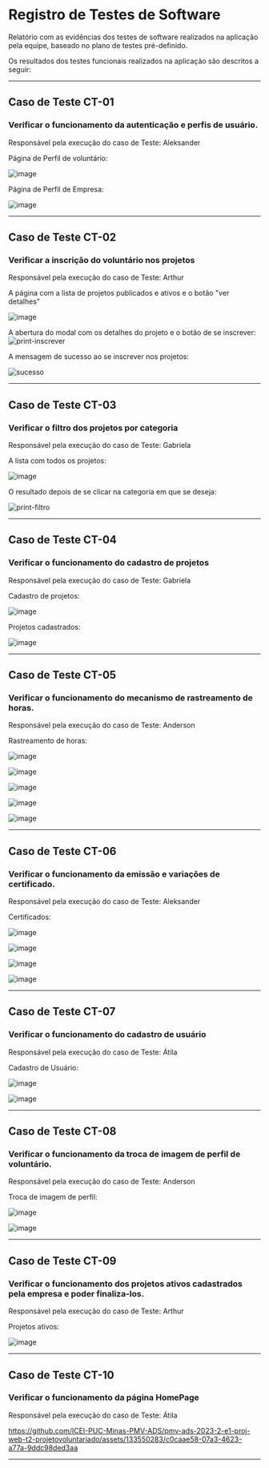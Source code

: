 # Registro de Testes de Software

Relatório com as evidências dos testes de software realizados na aplicação pela equipe, baseado no plano de testes pré-definido.

Os resultados dos testes funcionais realizados na aplicação são descritos a seguir:

----

## Caso de Teste CT-01
### Verificar o funcionamento da autenticação e perfis de usuário.

Responsável pela execução do caso de Teste: Aleksander

Página de Perfil de voluntário:

![image](https://github.com/ICEI-PUC-Minas-PMV-ADS/pmv-ads-2023-2-e1-proj-web-t2-projetovoluntariado/assets/137177277/91980fa8-1b0a-411d-b3f5-3fa48f576fe5)

Página de Perfil de Empresa:

![image](https://github.com/ICEI-PUC-Minas-PMV-ADS/pmv-ads-2023-2-e1-proj-web-t2-projetovoluntariado/assets/137177277/7a0232ee-91af-4162-9d07-b664a2ed6c51)

---- 

## Caso de Teste CT-02
### Verificar a inscrição do voluntário nos projetos

Responsável pela execução do caso de Teste: Arthur

A página com a lista de projetos publicados e ativos e o botão "ver detalhes"

![image](https://github.com/ICEI-PUC-Minas-PMV-ADS/pmv-ads-2023-2-e1-proj-web-t2-projetovoluntariado/assets/59897366/9926da2a-f6c3-47a9-ae46-f14bcb86da38)

A abertura do modal com os detalhes do projeto e o botão de se inscrever:
![print-inscrever](https://github.com/ICEI-PUC-Minas-PMV-ADS/pmv-ads-2023-2-e1-proj-web-t2-projetovoluntariado/assets/59897366/bceb0b98-562a-48fb-bca6-dfd8f66878c9)

A mensagem de sucesso ao se inscrever nos projetos:

![sucesso](https://github.com/ICEI-PUC-Minas-PMV-ADS/pmv-ads-2023-2-e1-proj-web-t2-projetovoluntariado/assets/59897366/8ef76f66-e03c-4c12-86ed-19b45f165ddb)


---- 

## Caso de Teste CT-03
### Verificar o filtro dos projetos por categoria

Responsável pela execução do caso de Teste: Gabriela 

A lista com todos os projetos:

![image](https://github.com/ICEI-PUC-Minas-PMV-ADS/pmv-ads-2023-2-e1-proj-web-t2-projetovoluntariado/assets/59897366/cbc7f95f-02ac-415e-87d1-6b44389fca98)

O resultado depois de se clicar na categoria em que se deseja:

![print-filtro](https://github.com/ICEI-PUC-Minas-PMV-ADS/pmv-ads-2023-2-e1-proj-web-t2-projetovoluntariado/assets/59897366/c9a6f6fb-9e14-435b-90fd-ef7eda29ecd1)


---- 

## Caso de Teste CT-04
### Verificar o funcionamento do cadastro de projetos

Responsável pela execução do caso de Teste: Gabriela
  
Cadastro de projetos:

![image](https://github.com/ICEI-PUC-Minas-PMV-ADS/pmv-ads-2023-2-e1-proj-web-t2-projetovoluntariado/assets/137177277/c728613e-62ae-4b4d-9be2-e733ceade7ef)

Projetos cadastrados:

![image](https://github.com/ICEI-PUC-Minas-PMV-ADS/pmv-ads-2023-2-e1-proj-web-t2-projetovoluntariado/assets/137177277/a09a7d90-4cd8-48c3-a58a-5556ee425b63)


---- 

## Caso de Teste CT-05
### Verificar o funcionamento do mecanismo de rastreamento de horas.

Responsável pela execução do caso de Teste: Anderson 
  
Rastreamento de horas:

![image](https://github.com/ICEI-PUC-Minas-PMV-ADS/pmv-ads-2023-2-e1-proj-web-t2-projetovoluntariado/assets/137177277/d1a7c739-3d11-4900-bf6f-0c4cd326967e)

![image](https://github.com/ICEI-PUC-Minas-PMV-ADS/pmv-ads-2023-2-e1-proj-web-t2-projetovoluntariado/assets/137177277/82b4b94d-c791-477d-be84-1fc7c14f3639)

![image](https://github.com/ICEI-PUC-Minas-PMV-ADS/pmv-ads-2023-2-e1-proj-web-t2-projetovoluntariado/assets/137177277/6580a59d-6741-4be7-b69b-52d344c01d47)

![image](https://github.com/ICEI-PUC-Minas-PMV-ADS/pmv-ads-2023-2-e1-proj-web-t2-projetovoluntariado/assets/137177277/e443fa3a-f265-4442-adf5-1c953d0c93f9)

![image](https://github.com/ICEI-PUC-Minas-PMV-ADS/pmv-ads-2023-2-e1-proj-web-t2-projetovoluntariado/assets/137177277/d74e0991-7c1f-46bb-9589-08bd4f60380c)

---- 

## Caso de Teste CT-06
### Verificar o funcionamento da emissão e variações de certificado.

Responsável pela execução do caso de Teste: Aleksander
  
Certificados:

![image](https://github.com/ICEI-PUC-Minas-PMV-ADS/pmv-ads-2023-2-e1-proj-web-t2-projetovoluntariado/assets/137177277/6d65fd1c-290e-4151-9507-163294ca3bab)

![image](https://github.com/ICEI-PUC-Minas-PMV-ADS/pmv-ads-2023-2-e1-proj-web-t2-projetovoluntariado/assets/137177277/be8954be-c8ee-4671-9db8-92ba8f3c5cb5)

![image](https://github.com/ICEI-PUC-Minas-PMV-ADS/pmv-ads-2023-2-e1-proj-web-t2-projetovoluntariado/assets/137177277/342ae8b6-983d-49e5-9ae3-f90019e95f03)

![image](https://github.com/ICEI-PUC-Minas-PMV-ADS/pmv-ads-2023-2-e1-proj-web-t2-projetovoluntariado/assets/137177277/eeb5daad-462c-461b-9082-e27b8968e7f3)

---- 

## Caso de Teste CT-07
### Verificar o funcionamento do cadastro de usuário
Responsável pela execução do caso de Teste: Átila 
  
Cadastro de Usuário:

![image](https://github.com/ICEI-PUC-Minas-PMV-ADS/pmv-ads-2023-2-e1-proj-web-t2-projetovoluntariado/assets/137177277/043fc552-721d-4251-8d32-fc51d27b4d9c)

![image](https://github.com/ICEI-PUC-Minas-PMV-ADS/pmv-ads-2023-2-e1-proj-web-t2-projetovoluntariado/assets/137177277/a822ff31-8b71-42d6-9844-1b6e2d51d6ec)

---- 

## Caso de Teste CT-08
### Verificar o funcionamento da troca de imagem de perfil de voluntário.

Responsável pela execução do caso de Teste: Anderson 
  
Troca de imagem de perfil:

![image](https://github.com/ICEI-PUC-Minas-PMV-ADS/pmv-ads-2023-2-e1-proj-web-t2-projetovoluntariado/assets/137177277/c03e265b-5375-400e-b4cb-bc0b7e73b718)

![image](https://github.com/ICEI-PUC-Minas-PMV-ADS/pmv-ads-2023-2-e1-proj-web-t2-projetovoluntariado/assets/137177277/b92fa83e-2f97-4836-abd1-250c3ac7ddf1)

---- 
## Caso de Teste CT-09
### Verificar o funcionamento dos projetos ativos cadastrados pela empresa e poder finaliza-los.

Responsável pela execução do caso de Teste: Arthur
  
Projetos ativos: 

![image](https://github.com/ICEI-PUC-Minas-PMV-ADS/pmv-ads-2023-2-e1-proj-web-t2-projetovoluntariado/assets/137177277/c13526dd-64ae-4c17-89a6-864a819b69aa)

---- 

## Caso de Teste CT-10
### Verificar o funcionamento da página HomePage 

Responsável pela execução do caso de Teste: Átila 
  
https://github.com/ICEI-PUC-Minas-PMV-ADS/pmv-ads-2023-2-e1-proj-web-t2-projetovoluntariado/assets/133550283/c0caae58-07a3-4623-a77a-9ddc98ded3aa

---- 




